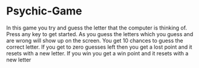 # Psychic-Game
In this game you try and guess the letter that the computer is thinking of.
Press any key to get started.
As you guess the letters which you guess and are wrong will show up on the screen.
You get 10 chances to guess the correct letter.
If you get to zero guesses left then you get a lost point and it resets with a new letter.
If you win you get a win point and it resets with a new letter
